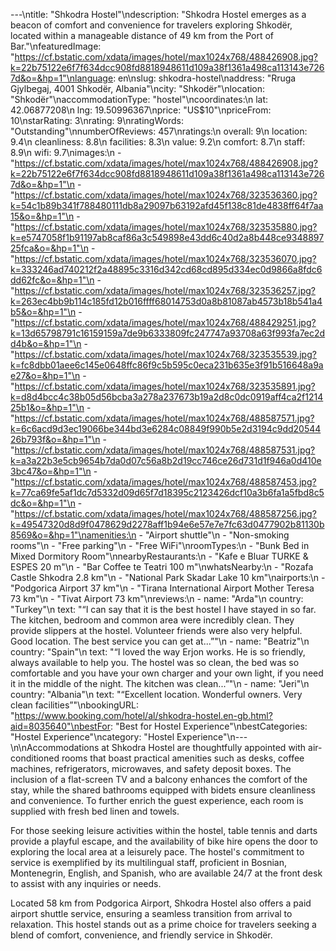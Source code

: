 ---\ntitle: "Shkodra Hostel"\ndescription: "Shkodra Hostel emerges as a beacon of comfort and convenience for travelers exploring Shkodër, located within a manageable distance of 49 km from the Port of Bar."\nfeaturedImage: "https://cf.bstatic.com/xdata/images/hotel/max1024x768/488426908.jpg?k=22b75122e6f7f634dcc908fd8818948611d109a38f1361a498ca113143e7267d&o=&hp=1"\nlanguage: en\nslug: shkodra-hostel\naddress: "Rruga Gjylbegaj, 4001 Shkodër, Albania"\ncity: "Shkodër"\nlocation: "Shkodër"\naccommodationType: "hostel"\ncoordinates:\n  lat: 42.06877208\n  lng: 19.50996367\nprice: "US$10"\npriceFrom: 10\nstarRating: 3\nrating: 9\nratingWords: "Outstanding"\nnumberOfReviews: 457\nratings:\n  overall: 9\n  location: 9.4\n  cleanliness: 8.8\n  facilities: 8.3\n  value: 9.2\n  comfort: 8.7\n  staff: 8.9\n  wifi: 9.7\nimages:\n  - "https://cf.bstatic.com/xdata/images/hotel/max1024x768/488426908.jpg?k=22b75122e6f7f634dcc908fd8818948611d109a38f1361a498ca113143e7267d&o=&hp=1"\n  - "https://cf.bstatic.com/xdata/images/hotel/max1024x768/323536360.jpg?k=54c1b89b341f788480111db8a29097b63192afd45f138c81de4838ff64f7aa15&o=&hp=1"\n  - "https://cf.bstatic.com/xdata/images/hotel/max1024x768/323535880.jpg?k=e5747058f1b91197ab8caf86a3c549898e43dd6c40d2a8b448ce934889725fca&o=&hp=1"\n  - "https://cf.bstatic.com/xdata/images/hotel/max1024x768/323536070.jpg?k=333246ad740212f2a48895c3316d342cd68cd895d334ec0d9866a8fdc6dd62fc&o=&hp=1"\n  - "https://cf.bstatic.com/xdata/images/hotel/max1024x768/323536257.jpg?k=263ec4bb9b114c185fd12b016ffff68014753d0a8b81087ab4573b18b541a4b5&o=&hp=1"\n  - "https://cf.bstatic.com/xdata/images/hotel/max1024x768/488429251.jpg?k=13d65798791c16159159a7de9b6333809fc247747a93708a63f993fa7ec2dd4b&o=&hp=1"\n  - "https://cf.bstatic.com/xdata/images/hotel/max1024x768/323535539.jpg?k=fc8dbb01aee6c145e0648ffc86f9c5b595c0eca231b635e3f91b516648a9ae27&o=&hp=1"\n  - "https://cf.bstatic.com/xdata/images/hotel/max1024x768/323535891.jpg?k=d8d4bcc4c38b05d56bcba3a278a237673b19a2d8c0dc0919aff4ca2f121425b1&o=&hp=1"\n  - "https://cf.bstatic.com/xdata/images/hotel/max1024x768/488587571.jpg?k=6c6acd9d3ec19066be344bd3e6284c08849f990b5e2d3194c9dd2054426b793f&o=&hp=1"\n  - "https://cf.bstatic.com/xdata/images/hotel/max1024x768/488587531.jpg?k=a3a22b3e5cb9654b7da0d07c56a8b2d19cc746ce26d731d1f946a0d410e3bc47&o=&hp=1"\n  - "https://cf.bstatic.com/xdata/images/hotel/max1024x768/488587453.jpg?k=77ca69fe5af1dc7d5332d09d65f7d18395c2123426dcf10a3b6fa1a5fbd8c5dc&o=&hp=1"\n  - "https://cf.bstatic.com/xdata/images/hotel/max1024x768/488587256.jpg?k=49547320d8d9f0478629d2278aff1b94e6e57e7e7fc63d0477902b81130b8569&o=&hp=1"\namenities:\n  - "Airport shuttle"\n  - "Non-smoking rooms"\n  - "Free parking"\n  - "Free WiFi"\nroomTypes:\n  - "Bunk Bed in Mixed Dormitory Room"\nnearbyRestaurants:\n  - "Kafe e Bluar TURKE & ESPES 20 m"\n  - "Bar Coffee te Teatri 100 m"\nwhatsNearby:\n  - "Rozafa Castle Shkodra 2.8 km"\n  - "National Park Skadar Lake 10 km"\nairports:\n  - "Podgorica Airport 37 km"\n  - "Tirana International Airport Mother Teresa 73 km"\n  - "Tivat Airport 73 km"\nreviews:\n  - name: "Arda"\n    country: "Turkey"\n    text: "“I can say that it is the best hostel I have stayed in so far. The kitchen, bedroom and common area were incredibly clean. They provide slippers at the hostel. Volunteer friends were also very helpful. Good location. The best service you can get at...”"\n  - name: "Beatriz"\n    country: "Spain"\n    text: "“I loved the way Erjon works.
He is so friendly, always available to help you. The hostel was so clean, the bed was so comfortable and you have your own charger and your own light, if you need it in the middle of the night. The kitchen was clean...”"\n  - name: "Jeri"\n    country: "Albania"\n    text: "“Excellent location. Wonderful owners. Very clean facilities”"\nbookingURL: "https://www.booking.com/hotel/al/shkodra-hostel.en-gb.html?aid=8035640"\nbestFor: "Best for Hostel Experience"\nbestCategories: "Hostel Experience"\ncategory: "Hostel Experience"\n---\n\nAccommodations at Shkodra Hostel are thoughtfully appointed with air-conditioned rooms that boast practical amenities such as desks, coffee machines, refrigerators, microwaves, and safety deposit boxes. The inclusion of a flat-screen TV and a balcony enhances the comfort of the stay, while the shared bathrooms equipped with bidets ensure cleanliness and convenience. To further enrich the guest experience, each room is supplied with fresh bed linen and towels.

For those seeking leisure activities within the hostel, table tennis and darts provide a playful escape, and the availability of bike hire opens the door to exploring the local area at a leisurely pace. The hostel's commitment to service is exemplified by its multilingual staff, proficient in Bosnian, Montenegrin, English, and Spanish, who are available 24/7 at the front desk to assist with any inquiries or needs.

Located 58 km from Podgorica Airport, Shkodra Hostel also offers a paid airport shuttle service, ensuring a seamless transition from arrival to relaxation. This hostel stands out as a prime choice for travelers seeking a blend of comfort, convenience, and friendly service in Shkodër.